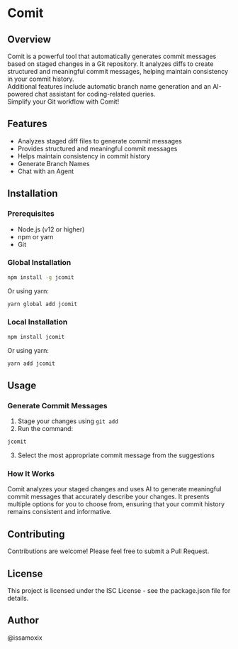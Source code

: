 # Comit

## Overview
Comit is a powerful tool that automatically generates commit messages based on staged changes in a Git repository. 
It analyzes diffs to create structured and meaningful commit messages, helping maintain consistency in your commit history.  
Additional features include automatic branch name generation and an AI-powered chat assistant for coding-related queries.  
Simplify your Git workflow with Comit!

## Features
- Analyzes staged diff files to generate commit messages
- Provides structured and meaningful commit messages
- Helps maintain consistency in commit history
- Generate Branch Names
- Chat with an Agent

## Installation

### Prerequisites
- Node.js (v12 or higher)
- npm or yarn
- Git

### Global Installation
```bash
npm install -g jcomit
```

Or using yarn:
```bash
yarn global add jcomit
```

### Local Installation
```bash
npm install jcomit
```

Or using yarn:
```bash
yarn add jcomit
```

## Usage

### Generate Commit Messages
1. Stage your changes using `git add`
2. Run the command:
```bash
jcomit
```
3. Select the most appropriate commit message from the suggestions

### How It Works
Comit analyzes your staged changes and uses AI to generate meaningful commit messages that accurately describe your changes. It presents multiple options for you to choose from, ensuring that your commit history remains consistent and informative.

## Contributing
Contributions are welcome! Please feel free to submit a Pull Request.

## License
This project is licensed under the ISC License - see the package.json file for details.

## Author
@issamoxix
